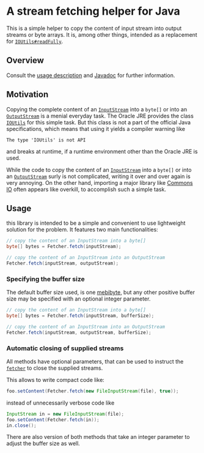 # A stream fetching helper for Java

This is a simple helper to copy the content of input stream into output streams or byte arrays. It is, among other things, intended as a replacement for [`IOUtils#readFully`](http://grepcode.com/file/repository.grepcode.com/java/root/jdk/openjdk/7u40-b43/sun/misc/IOUtils.java#IOUtils.readFully%28java.io.InputStream%2Cint%2Cboolean%29).

## Overview

<!--
This library is hosted in the [Maven Central Repositoy](http://search.maven.org/#artifactdetails|net.markenwerk|utils-data-fetcher|1.0.0|jar). You can use it with the following coordinates:

```xml
<dependency>
	<groupId>net.markenwerk</groupId>
	<artifactId>utils-data-fetcher</artifactId>
	<version>1.0.0</version>
</dependency>
```
-->

Consult the [usage description](#usage) and [Javadoc](http://markenwerk.github.io/java-utils-mail-smime/javadoc/1.0.0/index.html) for further information.

## Motivation

Copying the complete content of an [`InputStream`](http://docs.oracle.com/javase/7/docs/api/index.html?java/io/InputStream.html) into a `byte[]` or into an [`OutputStream`](http://docs.oracle.com/javase/7/docs/api/index.html?java/io/OutputStream.html) is a menial everyday task. The Oracle JRE provides the class [`IOUtils`](http://grepcode.com/file/repository.grepcode.com/java/root/jdk/openjdk/7u40-b43/sun/misc/IOUtils.java) for this simple task. But this class is not a part of the official Java specifications, which means that using it yields a compiler warning like

```
The type 'IOUtils' is not API
```

and breaks at runtime, if a runtime environment other than the Oracle JRE is used.

While the code to copy the content of an [`InputStream`](http://docs.oracle.com/javase/7/docs/api/index.html?java/io/InputStream.html) into a `byte[]` or into an [`OutputStream`](http://docs.oracle.com/javase/7/docs/api/index.html?java/io/OutputStream.html) surly is not complicated, writing it over and over again is very annoying. On the other hand, importing a major library like [Commons IO](http://commons.apache.org/proper/commons-io/) often appears like overkill, to accomplish such a simple task.

## Usage

this library is intended to be a simple and convenient to use lightweight solution for the problem. It features two main functionalities:

```java
// copy the content of an InputStream into a byte[]
byte[] bytes = Fetcher.fetch(inputStream);

// copy the content of an InputStream into an OutputStream
Fetcher.fetch(inputStream, outputStream);
```

### Specifying the buffer size

The default buffer size used, is one [mebibyte](https://en.wikipedia.org/wiki/Mebibyte), but any other positive buffer size may be specified with an optional integer parameter.

```java
// copy the content of an InputStream into a byte[]
byte[] bytes = Fetcher.fetch(inputStream, bufferSize);

// copy the content of an InputStream into an OutputStream
Fetcher.fetch(inputStream, outputStream, bufferSize);
```

### Automatic closing of supplied streams

All methods have optional parameters, that can be used to instruct the [`fetcher`](http://markenwerk.github.io/java-utils-data-fetcher/javadoc/1.0.0/index.html?net/markenwerk/utils/data/fetcher/Fetcher.html) to close the supplied streams.

This allows to write compact code like:

```java
foo.setContent(Fetcher.fetch(new FileInputStream(file), true));
```

instead of unnecessarily verbose code like

```java
InputStream in = new FileInputStream(file);
foo.setContent(Fetcher.fetch(in));
in.close();
```

There are also version of both methods that take an integer parameter to adjust the buffer size as well.

